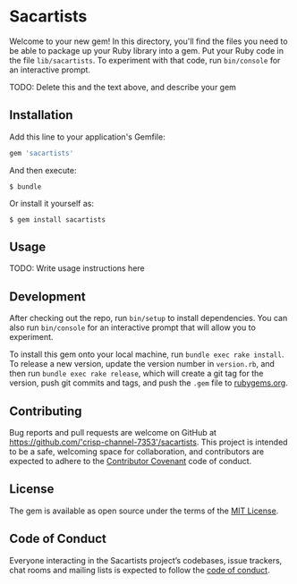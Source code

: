 # Sacartists

Welcome to your new gem! In this directory, you'll find the files you need to be able to package up your Ruby library into a gem. Put your Ruby code in the file `lib/sacartists`. To experiment with that code, run `bin/console` for an interactive prompt.

TODO: Delete this and the text above, and describe your gem

## Installation

Add this line to your application's Gemfile:

```ruby
gem 'sacartists'
```

And then execute:

    $ bundle

Or install it yourself as:

    $ gem install sacartists

## Usage

TODO: Write usage instructions here

## Development

After checking out the repo, run `bin/setup` to install dependencies. You can also run `bin/console` for an interactive prompt that will allow you to experiment.

To install this gem onto your local machine, run `bundle exec rake install`. To release a new version, update the version number in `version.rb`, and then run `bundle exec rake release`, which will create a git tag for the version, push git commits and tags, and push the `.gem` file to [rubygems.org](https://rubygems.org).

## Contributing

Bug reports and pull requests are welcome on GitHub at https://github.com/'crisp-channel-7353'/sacartists. This project is intended to be a safe, welcoming space for collaboration, and contributors are expected to adhere to the [Contributor Covenant](http://contributor-covenant.org) code of conduct.

## License

The gem is available as open source under the terms of the [MIT License](https://opensource.org/licenses/MIT).

## Code of Conduct

Everyone interacting in the Sacartists project’s codebases, issue trackers, chat rooms and mailing lists is expected to follow the [code of conduct](https://github.com/'crisp-channel-7353'/sacartists/blob/master/CODE_OF_CONDUCT.md).
